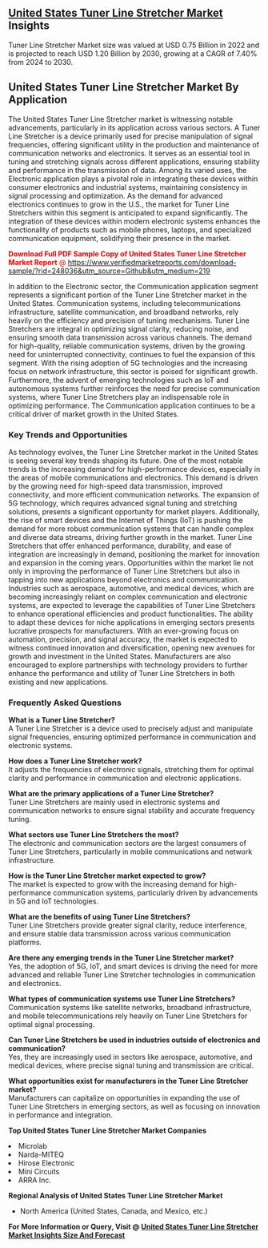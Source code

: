 <h2><a href="https://www.verifiedmarketreports.com/download-sample/?rid=248036&amp;utm_source=Github&amp;utm_medium=219" target="_blank">United States Tuner Line Stretcher Market</a> Insights</h2><p>Tuner Line Stretcher Market size was valued at USD 0.75 Billion in 2022 and is projected to reach USD 1.20 Billion by 2030, growing at a CAGR of 7.40% from 2024 to 2030.</p><p> <h2>United States Tuner Line Stretcher Market By Application</h2> <p>The United States Tuner Line Stretcher market is witnessing notable advancements, particularly in its application across various sectors. A Tuner Line Stretcher is a device primarily used for precise manipulation of signal frequencies, offering significant utility in the production and maintenance of communication networks and electronics. It serves as an essential tool in tuning and stretching signals across different applications, ensuring stability and performance in the transmission of data. Among its varied uses, the Electronic application plays a pivotal role in integrating these devices within consumer electronics and industrial systems, maintaining consistency in signal processing and optimization. As the demand for advanced electronics continues to grow in the U.S., the market for Tuner Line Stretchers within this segment is anticipated to expand significantly. The integration of these devices within modern electronic systems enhances the functionality of products such as mobile phones, laptops, and specialized communication equipment, solidifying their presence in the market. <p><span class=""><span style="color: #ff0000;"><strong>Download Full PDF Sample Copy of United States Tuner Line Stretcher Market Report</strong> @ </span><a href="https://www.verifiedmarketreports.com/download-sample/?rid=248036&amp;utm_source=Github&amp;utm_medium=219" target="_blank">https://www.verifiedmarketreports.com/download-sample/?rid=248036&amp;utm_source=Github&amp;utm_medium=219</a></span></p> In addition to the Electronic sector, the Communication application segment represents a significant portion of the Tuner Line Stretcher market in the United States. Communication systems, including telecommunications infrastructure, satellite communication, and broadband networks, rely heavily on the efficiency and precision of tuning mechanisms. Tuner Line Stretchers are integral in optimizing signal clarity, reducing noise, and ensuring smooth data transmission across various channels. The demand for high-quality, reliable communication systems, driven by the growing need for uninterrupted connectivity, continues to fuel the expansion of this segment. With the rising adoption of 5G technologies and the increasing focus on network infrastructure, this sector is poised for significant growth. Furthermore, the advent of emerging technologies such as IoT and autonomous systems further reinforces the need for precise communication systems, where Tuner Line Stretchers play an indispensable role in optimizing performance. The Communication application continues to be a critical driver of market growth in the United States. <h3>Key Trends and Opportunities</h3> <p>As technology evolves, the Tuner Line Stretcher market in the United States is seeing several key trends shaping its future. One of the most notable trends is the increasing demand for high-performance devices, especially in the areas of mobile communications and electronics. This demand is driven by the growing need for high-speed data transmission, improved connectivity, and more efficient communication networks. The expansion of 5G technology, which requires advanced signal tuning and stretching solutions, presents a significant opportunity for market players. Additionally, the rise of smart devices and the Internet of Things (IoT) is pushing the demand for more robust communication systems that can handle complex and diverse data streams, driving further growth in the market. Tuner Line Stretchers that offer enhanced performance, durability, and ease of integration are increasingly in demand, positioning the market for innovation and expansion in the coming years. Opportunities within the market lie not only in improving the performance of Tuner Line Stretchers but also in tapping into new applications beyond electronics and communication. Industries such as aerospace, automotive, and medical devices, which are becoming increasingly reliant on complex communication and electronic systems, are expected to leverage the capabilities of Tuner Line Stretchers to enhance operational efficiencies and product functionalities. The ability to adapt these devices for niche applications in emerging sectors presents lucrative prospects for manufacturers. With an ever-growing focus on automation, precision, and signal accuracy, the market is expected to witness continued innovation and diversification, opening new avenues for growth and investment in the United States. Manufacturers are also encouraged to explore partnerships with technology providers to further enhance the performance and utility of Tuner Line Stretchers in both existing and new applications. <h3>Frequently Asked Questions</h3> <p><b>What is a Tuner Line Stretcher?</b><br> A Tuner Line Stretcher is a device used to precisely adjust and manipulate signal frequencies, ensuring optimized performance in communication and electronic systems.</p> <p><b>How does a Tuner Line Stretcher work?</b><br> It adjusts the frequencies of electronic signals, stretching them for optimal clarity and performance in communication and electronic applications.</p> <p><b>What are the primary applications of a Tuner Line Stretcher?</b><br> Tuner Line Stretchers are mainly used in electronic systems and communication networks to ensure signal stability and accurate frequency tuning.</p> <p><b>What sectors use Tuner Line Stretchers the most?</b><br> The electronic and communication sectors are the largest consumers of Tuner Line Stretchers, particularly in mobile communications and network infrastructure.</p> <p><b>How is the Tuner Line Stretcher market expected to grow?</b><br> The market is expected to grow with the increasing demand for high-performance communication systems, particularly driven by advancements in 5G and IoT technologies.</p> <p><b>What are the benefits of using Tuner Line Stretchers?</b><br> Tuner Line Stretchers provide greater signal clarity, reduce interference, and ensure stable data transmission across various communication platforms.</p> <p><b>Are there any emerging trends in the Tuner Line Stretcher market?</b><br> Yes, the adoption of 5G, IoT, and smart devices is driving the need for more advanced and reliable Tuner Line Stretcher technologies in communication and electronics.</p> <p><b>What types of communication systems use Tuner Line Stretchers?</b><br> Communication systems like satellite networks, broadband infrastructure, and mobile telecommunications rely heavily on Tuner Line Stretchers for optimal signal processing.</p> <p><b>Can Tuner Line Stretchers be used in industries outside of electronics and communication?</b><br> Yes, they are increasingly used in sectors like aerospace, automotive, and medical devices, where precise signal tuning and transmission are critical.</p> <p><b>What opportunities exist for manufacturers in the Tuner Line Stretcher market?</b><br> Manufacturers can capitalize on opportunities in expanding the use of Tuner Line Stretchers in emerging sectors, as well as focusing on innovation in performance and integration.</p> </p><p><strong>Top United States Tuner Line Stretcher Market Companies</strong></p><div data-test-id=""><p><li>Microlab</li><li> Narda-MITEQ</li><li> Hirose Electronic</li><li> Mini Circuits</li><li> ARRA Inc.</li></p><div><strong>Regional Analysis of&nbsp;United States Tuner Line Stretcher Market</strong></div><ul><li dir="ltr"><p dir="ltr">North America&nbsp;(United States, Canada, and Mexico, etc.)</p></li></ul><p><strong>For More Information or Query, Visit @&nbsp;</strong><strong><a href="https://www.verifiedmarketreports.com/product/tuner-line-stretcher-market/?utm_source=Github&amp;utm_medium=219" target="_blank">United States Tuner Line Stretcher Market Insights Size And Forecast</a></strong></p></div>
